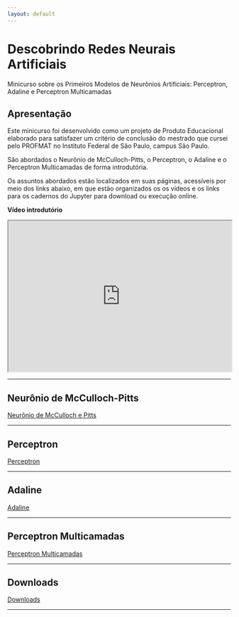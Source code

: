 ```yaml
---
layout: default
---
```


# Descobrindo Redes Neurais Artificiais

Minicurso sobre os Primeiros Modelos de Neurônios Artificiais: Perceptron, Adaline e Perceptron Multicamadas

## Apresentação

Este minicurso foi desenvolvido como um projeto de Produto Educacional elaborado para satisfazer um critério de conclusão do mestrado que cursei pelo PROFMAT no Instituto Federal de São Paulo, campus São Paulo.

São abordados o Neurônio de McCulloch-Pitts, o Perceptron, o Adaline e o Perceptron Multicamadas de forma introdutória. 

Os assuntos abordados estão localizados em suas páginas, acessíveis por meio dos links abaixo, em que estão organizados os os vídeos e os links para os cadernos do Jupyter para download ou execução online. 

**Vídeo introdutório**

<iframe src="https://drive.google.com/file/d/1pqOgKQh7MFR3lfiCUthUn9KhnoTUSG40/preview" width="100%" height="340" allow="autoplay" allow="fullscreen"></iframe>

---

## Neurônio de McCulloch-Pitts

[Neurônio de McCulloch e Pitts](./paginas/mep.md)

---

## Perceptron
[Perceptron](/paginas/per.md)

---

## Adaline
[Adaline](paginas/ada)

---

## Perceptron Multicamadas
[Perceptron Multicamadas](paginas/pmc.md)

---

## Downloads

[Downloads](./downloads/downloads.md)

---
